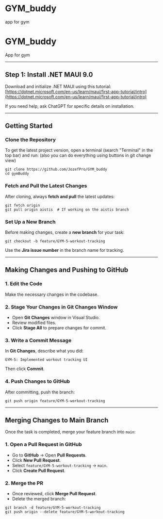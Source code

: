 # GYM_buddy
app for gym


# GYM_buddy

App for gym

----------------------------------------

## Step 1: Install .NET MAUI 9.0
Download and initialize .NET MAUI using this tutorial:
[https://dotnet.microsoft.com/en-us/learn/maui/first-app-tutorial/intro](https://dotnet.microsoft.com/en-us/learn/maui/first-app-tutorial/intro)

If you need help, ask ChatGPT for specific details on installation.

----------------------------------------

## Getting Started

### Clone the Repository
To get the latest project version, open a terminal (search "Terminal" in the top bar) and run:
(also you can do everything using buttons in git change view)

```
git clone https://github.com/JozefPro/GYM_buddy
cd gymBuddy
```

### Fetch and Pull the Latest Changes
After cloning, always **fetch and pull** the latest updates:
```
git fetch origin
git pull origin aistis  # If working on the aistis branch
```

### Set Up a New Branch
Before making changes, create a **new branch** for your task:
```
git checkout -b feature/GYM-5-workout-tracking
```
Use the **Jira issue number** in the branch name for tracking.

----------------------------------------

## Making Changes and Pushing to GitHub

### 1. Edit the Code
Make the necessary changes in the codebase.

### 2. Stage Your Changes in Git Changes Window
- Open **Git Changes** window in Visual Studio.
- Review modified files.
- Click **Stage All** to prepare changes for commit.

### 3. Write a Commit Message
In **Git Changes**, describe what you did:
```
GYM-5: Implemented workout tracking UI
```
Then click **Commit**.

### 4. Push Changes to GitHub
After committing, push the branch:
```
git push origin feature/GYM-5-workout-tracking
```

----------------------------------------

## Merging Changes to Main Branch
Once the task is completed, merge your feature branch into `main`:

### 1. Open a Pull Request in GitHub
- Go to **GitHub** → Open **Pull Requests**.
- Click **New Pull Request**.
- Select `feature/GYM-5-workout-tracking` → `main`.
- Click **Create Pull Request**.

### 2. Merge the PR
- Once reviewed, click **Merge Pull Request**.
- Delete the merged branch:
```
git branch -d feature/GYM-5-workout-tracking
git push origin --delete feature/GYM-5-workout-tracking
```




